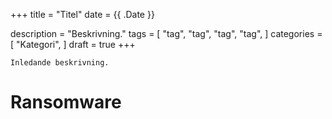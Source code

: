 +++
title = "Titel"
date = {{ .Date }}

description = "Beskrivning."
tags = [
    "tag",
    "tag",
    "tag",
    "tag",
]
categories = [
    "Kategori",
]
draft = true
+++

`Inledande beskrivning.`
<!--more-->
# Ransomware

